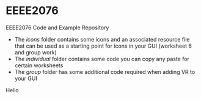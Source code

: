 # EEEE2076
EEEE2076 Code and Example Repository
- The *icons* folder contains some icons and an associated resource file that can be used as a starting point for icons in your GUI (worksheet 6 and group work)
- The *individual* folder contains some code you can copy any paste for certain worksheets
- The *group* folder has some additional code required when adding VR to your GUI 


Hello
